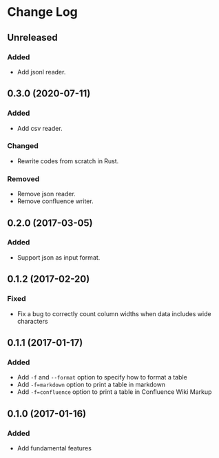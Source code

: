 # Change Log

## Unreleased

### Added
* Add jsonl reader.

## 0.3.0 (2020-07-11)

### Added
* Add csv reader.

### Changed
* Rewrite codes from scratch in Rust.

### Removed
* Remove json reader.
* Remove confluence writer.

## 0.2.0 (2017-03-05)

### Added
* Support json as input format.

## 0.1.2 (2017-02-20)

### Fixed
* Fix a bug to correctly count column widths when data includes wide characters

## 0.1.1 (2017-01-17)

### Added
* Add `-f` and `--format` option to specify how to format a table
* Add `-f=markdown` option to print a table in markdown
* Add `-f=confluence` option to print a table in Confluence Wiki Markup

## 0.1.0 (2017-01-16)

### Added
* Add fundamental features
